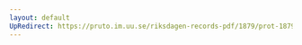 ```yaml
---
layout: default
UpRedirect: https://pruto.im.uu.se/riksdagen-records-pdf/1879/prot-1879--fk--040/prot-1879--fk--040_028.pdf
---
```

